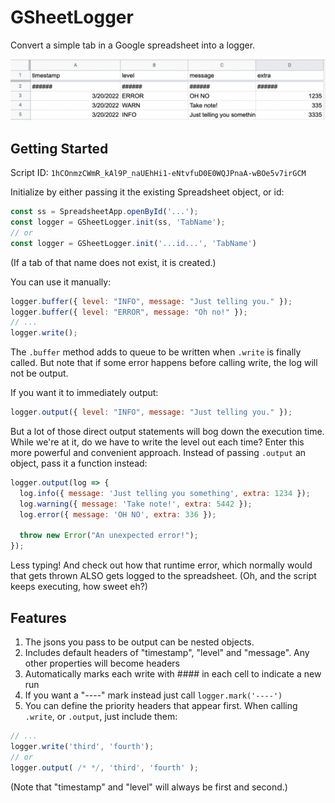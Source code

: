# GSheetLogger

Convert a simple tab in a Google spreadsheet into a logger.

![Alt text](/logger_example.png "Optional Title")


## Getting Started

Script ID: `1hCOnmzCWmR_kAl9P_naUEhHi1-eNtvfuD0E0WQJPnaA-wBOe5v7irGCM`

Initialize by either passing it the existing Spreadsheet object, or id:

```js
const ss = SpreadsheetApp.openById('...');
const logger = GSheetLogger.init(ss, 'TabName');
// or
const logger = GSheetLogger.init('...id...', 'TabName')
```

(If a tab of that name does not exist, it is created.)

You can use it manually:

```js
logger.buffer({ level: "INFO", message: "Just telling you." });
logger.buffer({ level: "ERROR", message: "Oh no!" });
// ... 
logger.write();
```

The `.buffer` method adds to queue to be written when `.write` is finally called. But note that if some error happens before calling write, the log will not be output.

If you want it to immediately output:

```js
logger.output({ level: "INFO", message: "Just telling you." });
```

But a lot of those direct output statements will bog down the execution time. While we're at it, do we have to write the level out each time? Enter this more powerful and convenient approach. Instead of passing `.output` an object, pass it a function instead:

```js
logger.output(log => {
  log.info({ message: 'Just telling you something', extra: 1234 });
  log.warning({ message: 'Take note!', extra: 5442 });
  log.error({ message: 'OH NO', extra: 336 });
  
  throw new Error("An unexpected error!");
});
```

Less typing! And check out how that runtime error, which normally would  that gets thrown ALSO gets logged to the spreadsheet. (Oh, and the script keeps executing, how sweet eh?)

## Features

1. The jsons you pass to be output can be nested objects.
1. Includes default headers of "timestamp", "level" and "message". Any other properties will become headers
1. Automatically marks each write with #### in each cell to indicate a new run
1. If you want a "----" mark instead just call `logger.mark('----')`
1. You can define the priority headers that appear first. When calling `.write`, or `.output`, just include them:
```js
// ...
logger.write('third', 'fourth');
// or
logger.output( /* */, 'third', 'fourth' );
```

(Note that "timestamp" and "level" will always be first and second.)
